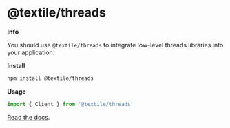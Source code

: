 # @textile/threads

**Info**

You should use `@textile/threads` to integrate low-level threads libraries into your application.

**Install**

```bash
npm install @textile/threads
```

**Usage**

```js
import { Client } from '@textile/threads'
```

[Read the docs](https://textileio.github.io/js-textile/).
